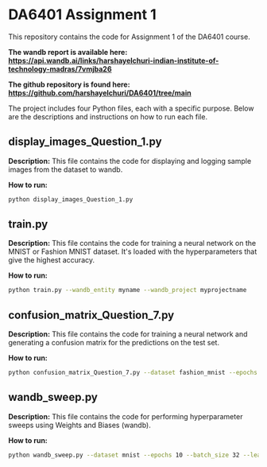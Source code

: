 # DA6401 Assignment 1
This repository contains the code for Assignment 1 of the DA6401 course. 

**The wandb report is available here: https://api.wandb.ai/links/harshayelchuri-indian-institute-of-technology-madras/7vmjba26**

**The github repository is found here: https://github.com/harshayelchuri/DA6401/tree/main**


The project includes four Python files, each with a specific purpose. Below are the descriptions and instructions on how to run each file.

## **display_images_Question_1.py**
**Description:** This file contains the code for displaying and logging sample images from the dataset to wandb.

**How to run:**
```bash
python display_images_Question_1.py
```

## **train.py**
**Description:** This file contains the code for training a neural network on the MNIST or Fashion MNIST dataset. It's loaded with the hyperparameters that give the highest accuracy.

**How to run:**
```bash
python train.py --wandb_entity myname --wandb_project myprojectname
```

## **confusion_matrix_Question_7.py**
**Description:** This file contains the code for training a neural network and generating a confusion matrix for the predictions on the test set.

**How to run:**
```bash
python confusion_matrix_Question_7.py --dataset fashion_mnist --epochs 10 --batch_size 32 --learning_rate 0.001 --optimizer adam
```

## **wandb_sweep.py**
**Description:** This file contains the code for performing hyperparameter sweeps using Weights and Biases (wandb).

**How to run:**
```bash
python wandb_sweep.py --dataset mnist --epochs 10 --batch_size 32 --learning_rate 0.001 --optimizer adam
```
 
